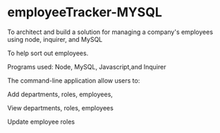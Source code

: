 # employeeTracker-MYSQL

To architect and build a solution for managing a company's employees using node, inquirer, and MySQL

To help sort out employees.

Programs used: Node, MySQL, Javascript,and Inquirer

The command-line application allow users to:

Add departments, roles, employees,

View departments, roles, employees 

Update employee roles

